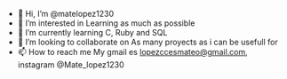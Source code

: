 - 👋 Hi, I’m @matelopez1230
- 👀 I’m interested in Learning as much as possible
- 🌱 I’m currently learning C, Ruby and SQL
- 💞️ I’m looking to collaborate on As many proyects as i can be usefull for
- 📫 How to reach me My gmail es lopezccesmateo@gmail.com, instagram @Mate_lopez1230

<!---
matelopez1230/matelopez1230 is a ✨ special ✨ repository because its `README.md` (this file) appears on your GitHub profile.
You can click the Preview link to take a look at your changes.
--->
